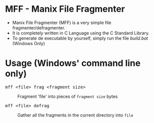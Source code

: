 # MFF - Manix File Fragmenter
- Manix File Fragmenter (MFF) is a very simple file fragmenter/defragmenter.
- It is completely written in C Language using the C Standard Library.
- To generate de executable by yourself, simply run the file *build.bat* (Windows Only)

# Usage (Windows' command line only)
<dl>
	<dt><pre>mff &lt;file&gt; frag &lt;fragment size&gt;</pre></dt>
	<dd>Fragment 'file' into pieces of <code>fragment size</code> bytes</dd>
	<dt><pre>mff &lt;file&gt; defrag</pre></dt>
	<dd>Gather all the fragments in the current directory into <code>file</code></dd>
</dl>
